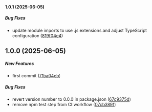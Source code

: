 #### 1.0.1 (2025-06-05)

##### Bug Fixes

*  update module imports to use .js extensions and adjust TypeScript configuration ([819f04e4](https://github.com/JointlyTech/gen-ts-from-wsdl/commit/819f04e4247201a29d489d7003a1e14731daee4e))

## 1.0.0 (2025-06-05)

##### New Features

*  first commit ([71ba04eb](https://github.com/JointlyTech/gen-ts-from-wsdl/commit/71ba04eb87cc87fda07dd1100a1416d82d636f40))

##### Bug Fixes

*  revert version number to 0.0.0 in package.json ([67c9375d](https://github.com/JointlyTech/gen-ts-from-wsdl/commit/67c9375d9eba3607e0c8e195c6eb6838f12fdabe))
*  remove npm test step from CI workflow ([07cb389f](https://github.com/JointlyTech/gen-ts-from-wsdl/commit/07cb389f6dfb8c91d4e0e8197af0ec74b817a052))


